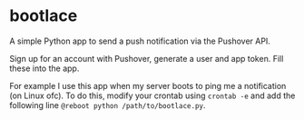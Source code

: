 # bootlace
A simple Python app to send a push notification via the Pushover API.

Sign up for an account with Pushover, generate a user and app token. Fill these into the app.

For example I use this app when my server boots to ping me a notification (on Linux ofc). To do this, modify your crontab using `crontab -e` and add the following line `@reboot python /path/to/bootlace.py`. 
